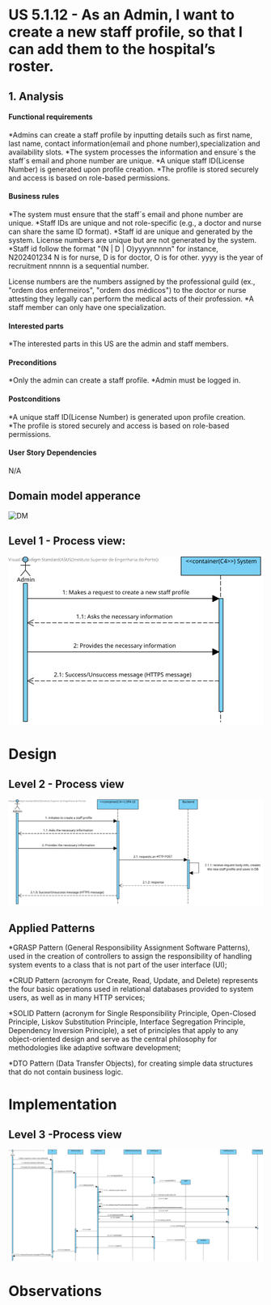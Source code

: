 # US 5.1.12 - As an Admin, I want to create a new staff profile, so that I can add them to the hospital’s roster.

## 1. Analysis

#### Functional requirements

*Admins can create a staff profile by inputting details such as first name, last name, contact information(email and phone number),specialization and availability slots.
*The system processes the information and ensure´s the staff´s email and phone number are unique.
*A unique staff ID(License Number) is generated upon profile creation.
*The profile is stored securely and access is based on role-based permissions.


#### Business rules

*The system must ensure that the staff´s email and phone number are unique.
*Staff IDs are unique and not role-specific (e.g., a doctor and nurse can share the same ID format).
*Staff id are unique and generated by the system. License numbers are unique but are not generated by the system.
*Staff id follow the format "(N | D | O)yyyynnnnn"
for instance, N202401234
N is for nurse, D is for doctor, O is for other.
yyyy is the year of recruitment
nnnnn is a sequential number.

License numbers are the numbers assigned by the professional guild (ex., "ordem dos enfermeiros", "ordem dos médicos") to the doctor or nurse attesting they legally can perform the medical acts of their profession.
*A staff member can only have one specialization.



#### Interested parts

*The interested parts in this US are the admin and staff members.


#### Preconditions

*Only the admin can create a staff profile.
*Admin must be logged in.


#### Postconditions

*A unique staff ID(License Number) is generated upon profile creation.
*The profile is stored securely and access is based on role-based permissions.



#### User Story Dependencies

N/A


## Domain model apperance
![DM](DM/DM.png)


## Level 1 - Process view:
![Process View - Level 1](L1/L1view.svg)



# Design


 ## Level 2 - Process view
 ![Process View - Level 2](L2/L2view.svg)


 ##  Applied Patterns

*GRASP Pattern (General Responsibility Assignment Software Patterns), used in the creation of controllers to assign the responsibility of handling system events to a class that is not part of the user interface (UI);

*CRUD Pattern (acronym for Create, Read, Update, and Delete) represents the four basic operations used in relational databases provided to system users, as well as in many HTTP services;

*SOLID Pattern (acronym for Single Responsibility Principle, Open-Closed Principle, Liskov Substitution Principle, Interface Segregation Principle, Dependency Inversion Principle), a set of principles that apply to any object-oriented design and serve as the central philosophy for methodologies like adaptive software development;

*DTO Pattern (Data Transfer Objects), for creating simple data structures that do not contain business logic.


# Implementation

 ## Level 3 -Process view
 ![Process View - Level 3](L3/L3View.svg)



# Observations
 